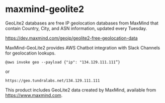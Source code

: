 # maxmind-geolite2

GeoLite2 databases are free IP geolocation databases from MaxMind that contain Country, City, and ASN information, updated every Tuesday.

https://dev.maxmind.com/geoip/geolite2-free-geolocation-data

MaxMind-GeoLite2 provides AWS Chatbot integration with Slack Channels for geolocation lookups.

```
@aws invoke geo --payload {"ip": "134.129.111.111”}
```

or

```
https://geo.tundralabs.net/134.129.111.111
```

This product includes GeoLite2 data created by MaxMind, available from https://www.maxmind.com.
